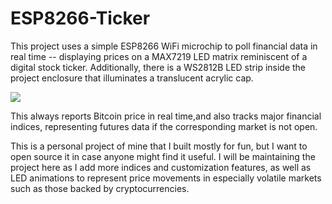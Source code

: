 # ESP8266-Ticker

This project uses a simple ESP8266 WiFi microchip to poll financial data in real time -- displaying prices on a MAX7219 LED matrix reminiscent of a digital stock ticker. Additionally, there is a WS2812B LED strip inside the project enclosure that illuminates a translucent acrylic cap. 

![](demo.gif)

This always reports Bitcoin price in real time,and also tracks major financial indices, representing futures data if the corresponding market is not open. 

This is a personal project of mine that I built mostly for fun, but I want to open source it in case anyone might find it useful. I will be maintaining the project here as I add more indices and customization features, as well as LED animations to represent price movements in especially volatile markets such as those backed by cryptocurrencies.
